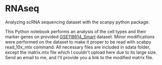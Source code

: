 # RNAseq
Analyzing scRNA  sequencing dataset with the scanpy python package.

This Python notebook performs an analysis of the cell types and their marker genes on provided [GSE118614_Smart](https://www.ncbi.nlm.nih.gov/geo/query/acc.cgi?acc=GSE118614) dataset. Minor modifications were performed on the dataset to make it proper to be read with scabpy read_10x_mtx command. All necessary files are included in sdata folder, except the matrix.mtx file which I couldn't upload here due to its large size. Send an email to me, and I'll provide you a link to the modified matrix file. 
